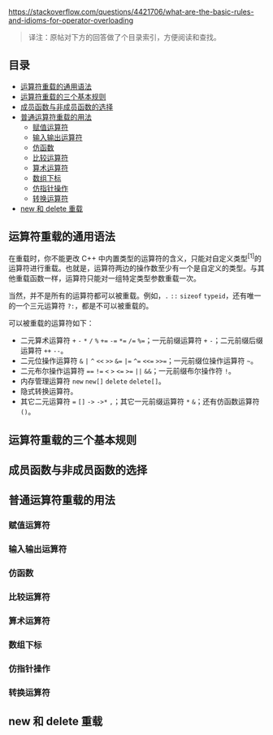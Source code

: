 <https://stackoverflow.com/questions/4421706/what-are-the-basic-rules-and-idioms-for-operator-overloading>

>译注：原帖对下方的回答做了个目录索引，方便阅读和查找。

## 目录

- [运算符重载的通用语法](#运算符重载的通用语法)
- [运算符重载的三个基本规则](#运算符重载的三个基本规则)
- [成员函数与非成员函数的选择](#成员函数与非成员函数的选择)
- [普通运算符重载的用法](#普通运算符重载的用法)
  - [赋值运算符](#赋值运算符)
  - [输入输出运算符](#输入输出运算符)
  - [仿函数](#仿函数)
  - [比较运算符](#比较运算符)
  - [算术运算符](#算术运算符)
  - [数组下标](#数组下标)
  - [仿指针操作](#仿指针操作)
  - [转换运算符](#转换运算符)
 - [new 和 delete 重载](#new-和-delete-重载)
 
 ## 运算符重载的通用语法
 
在重载时，你不能更改 C++ 中内置类型的运算符的含义，只能对自定义类型<sup>[1]</sup>的运算符进行重载。也就是，运算符两边的操作数至少有一个是自定义的类型。与其他重载函数一样，运算符只能对一组特定类型参数重载一次。

当然，并不是所有的运算符都可以被重载。例如，`.` `::` `sizeof` `typeid`，还有唯一的一个三元运算符 `?:`，都是不可以被重载的。

可以被重载的运算符如下：

- 二元算术运算符 `+` `-` `*` `/` `%` `+=` `-=` `*=` `/=` `%=`；一元前缀运算符 `+` `-`；二元前缀后缀运算符 `++` `--`。
- 二元位操作运算符 `&` `|` `^` `<<` `>>` `&=` `|=` `^=` `<<=` `>>=`；一元前缀位操作运算符 `~`。
- 二元布尔操作运算符 `==` `!=` `<` `>` `<=` `>=` `||` `&&`；一元前缀布尔操作符 `!`。
- 内存管理运算符 `new` `new[]` `delete` `delete[]`。
- 隐式转换运算符。
- 其它二元运算符 `=` `[]` `->` `->*` `,`；其它一元前缀运算符 `*` `&`；还有仿函数运算符 `()`。
 
 ## 运算符重载的三个基本规则
 
 ## 成员函数与非成员函数的选择
 
 ## 普通运算符重载的用法
 
 ### 赋值运算符
 
 ### 输入输出运算符
 
 ### 仿函数
 
 ### 比较运算符
 
 ### 算术运算符
 
 ### 数组下标
 
 ### 仿指针操作
 
 ### 转换运算符
 
 ## new 和 delete 重载
 
 
 
 
